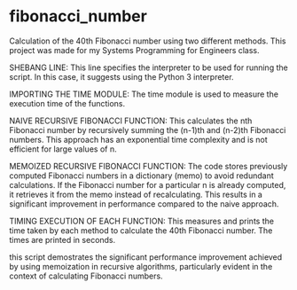 # fibonacci_number
Calculation of the 40th Fibonacci number using two different methods. This project was made for my Systems Programming for Engineers class.

SHEBANG LINE: This line specifies the interpreter to be used for running the script. In this case, it suggests using the Python 3 interpreter.

IMPORTING THE TIME MODULE: The time module is used to measure the execution time of the functions.

NAIVE RECURSIVE FIBONACCI FUNCTION: This calculates the nth Fibonacci number by recursively summing the (n-1)th and (n-2)th Fibonacci numbers. This approach has an exponential time complexity and is not efficient for large values of n.

MEMOIZED RECURSIVE FIBONACCI FUNCTION: The code stores previously computed Fibonacci numbers in a dictionary (memo) to avoid redundant calculations. If the Fibonacci number for a particular n is already computed, it retrieves it from the memo instead of recalculating. This results in a significant improvement in performance compared to the naive approach.

TIMING EXECUTION OF EACH FUNCTION: This measures and prints the time taken by each method to calculate the 40th Fibonacci number. The times are printed in seconds.

this script demostrates the significant performance improvement achieved by using memoization in recursive algorithms, particularly evident in the context of calculating Fibonacci numbers.
